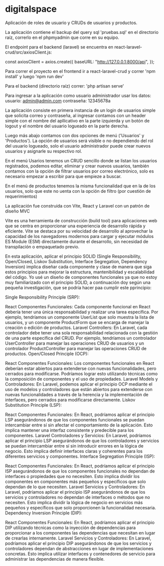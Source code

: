 # digitalspace
Aplicación de roles de usuario y CRUDs de usuarios y productos.

La aplicación contiene el backup del query sql 'pruebas.sql' en el directorio raíz, correrlo en el 
phpmyadmin que corre en su equipo.

El endpoint para el backend (laravel) se encuentra en react-laravel-crud/src/axiosClient.js: 

const axiosClient = axios.create({
    baseURL: "http://127.0.0.1:8000/api",
});

Para correr el proyecto en el frontend ir a react-laravel-crud y correr 'npm install' y luego
'npm run dev'

Para el backend (directorio raíz) correr: 'php artisan serve'

Para ingresar a la aplicación como usuario administrador usar los datos:
usuario: admin@admin.com
contraseña: 12345678a

La aplicación consiste en primera instancia de un login de usuarios simple que solicita correo y contraseña, al ingresar contamos con un header simple con el nombre del apllicativo en la parte izquierda y un botón de logout y el nombre del usuario logueado en la parte derecha.

Luego más abajo contamos con dos opciones de menú ('Usuarios' y 'Productos').
La opción de usuarios será visible o no dependiendo del rol del usuario logueado, solo el usuario administrador puede crear nuevos usuarios y asignarle su respectivo rol.

En el menú Usarios tenemos un CRUD sencillo donde se listan los usuarios registrados, podemos editar, eliminar y crear nuevos usuarios, también contamos con la opción de filtrar usuarios por correo electrónico, solo es necesario empezar a escribir para que empieze a buscar.

En el menú de productos tenemos la misma funcionalidad que en la de los usuarios, solo que este no uenta con la opción de filtro (por cuestión de requerimientos)

La aplicación fue construida con Vite, React y Laravel con un patrón de diseño MVC

Vite es una herramienta de construcción (build tool) para aplicaciones web que se centra en proporcionar una experiencia de desarrollo rápida y eficiente. Vite se destaca por su velocidad de desarrollo al aprovechar la capacidad de los navegadores modernos para cargar y ejecutar módulos ES Module (ESM) directamente durante el desarrollo, sin necesidad de transpilación o empaquetado previo.

En esta aplicación, aplicar el principio SOLID (Single Responsibility, Open/Closed, Liskov Substitution, Interface Segregation, Dependency Inversion) implica diseñar cada componente y clase de manera que siga estos principios para mejorar la estructura, mantenibilidad y escalabilidad del código. Yo usé un diseño de componentes funcionales ya que no estoy muy familiarizado con el principio SOLID, 
a continuación doy según una pequeña investigación, que se podría hacer paa cumplir este pprincipio:

Single Responsibility Principle (SRP):

React Componentes Funcionales: Cada componente funcional en React debería tener una única responsabilidad y realizar una tarea específica. Por ejemplo, tendríamos un componente UserList que solo muestra la lista de usuarios, y un componente ProductForm que se encarga de manejar la creación o edición de productos.
Laravel Controllers: En Laravel, cada controlador debe tener una sola responsabilidad relacionada con la gestión de una parte específica del CRUD. Por ejemplo, tendríamos un controlador UserController para manejar las operaciones CRUD de usuarios y un controlador ProductController para manejar las operaciones CRUD de productos.
Open/Closed Principle (OCP):

React Componentes Funcionales: Los componentes funcionales en React deberían estar abiertos para extenderse con nuevas funcionalidades, pero cerrados para modificarse. Podríamos lograr esto utilizando técnicas como la composición de componentes y el uso de propiedades.
Laravel Models y Controladores: En Laravel, podemos aplicar el principio OCP mediante el uso de modelos y controladores que están abiertos para extenderse con nuevas funcionalidades a través de la herencia y la implementación de interfaces, pero cerrados para modificarse directamente.
Liskov Substitution Principle (LSP):

React Componentes Funcionales: En React, podríamos aplicar el principio LSP asegurándonos de que los componentes funcionales se puedan intercambiar entre sí sin afectar el comportamiento de la aplicación. Esto implica mantener una interfaz consistente y predecible para los componentes.
Laravel Controladores y Servicios: En Laravel, podríamos aplicar el principio LSP asegurándonos de que los controladores y servicios se puedan intercambiar entre sí sin introducir errores en la lógica de negocio. Esto implica definir interfaces claras y coherentes para los diferentes servicios y componentes.
Interface Segregation Principle (ISP):

React Componentes Funcionales: En React, podríamos aplicar el principio ISP asegurándonos de que los componentes funcionales no dependan de interfaces o propiedades que no necesiten. Esto implica dividir los componentes en componentes más pequeños y específicos que solo dependan de lo que necesiten.
Laravel Servicios y Controladores: En Laravel, podríamos aplicar el principio ISP asegurándonos de que los servicios y controladores no dependan de interfaces o métodos que no necesiten. Esto implica dividir la lógica de negocio en servicios más pequeños y específicos que solo proporcionen la funcionalidad necesaria.
Dependency Inversion Principle (DIP):

React Componentes Funcionales: En React, podríamos aplicar el principio DIP utilizando técnicas como la inyección de dependencias para proporcionar a los componentes las dependencias que necesitan en lugar de crearlas internamente.
Laravel Servicios y Controladores: En Laravel, podríamos aplicar el principio DIP asegurándonos de que los servicios y controladores dependan de abstracciones en lugar de implementaciones concretas. Esto implica utilizar interfaces y contenedores de servicio para administrar las dependencias de manera flexible.